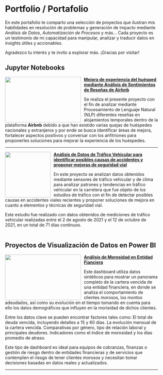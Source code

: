 # Portfolio / Portafolio

En este portafolio te comparto una selección de proyectos que ilustran mis habilidades en resolución de problemas y generación de impacto mediante *Análisis de Datos*, *Automatización de Procesos* y más... Cada proyecto es un testimonio de mi capacidad para manipular, analizar y traducir datos en insights útiles y accionables.

Agradezco tu interés y te invito a explorar más. ¡Gracias por visitar!

## Jupyter Notebooks

<img style="margin-right: 10px;" align="left" width="250" height="150" src="https://github.com/user-attachments/assets/745d3055-36a5-4a3e-9741-8ea364b179dd"> **[Mejora de experiencia del huésped mediante Análisis de Sentimientos de Reseñas de Airbnb](https://github.com/carlos-calderon-cabezas/airbnb-sentiment-analysis)**

Se realiza el presente proyecto con el fin de analizar mediante Procesamiento de Lenguaje Natural (NLP) diferentes reseñas en alojamientos temporales dentro de la plataforma **Airbnb** debido a que han existido varias quejas de huéspedes nacionales y extranjeros y por ende se busca identificar áreas de mejora, fortalecer aspectos positivos y conversar con los anfitriones para proponerles soluciones para mejorar la experiencia de los huéspedes. 

___

<img style="margin-right: 10px;" align="left" height="150" src="https://github.com/user-attachments/assets/1fd36ede-dd41-44c8-b17e-f85cab56f977"> **[Análisis de Datos de Tráfico Vehicular para identificar posibles causas de accidentes y proponer mejoras de seguridad vial](https://github.com/carlos-calderon-cabezas/traffic-analysis)**

En este proyecto se analizan datos obtenidos mediante sensores de tráfico vehicular y de clima para analizar patrones y tendencias en tráfico vehicular en la carretera que fue objeto de los estudios de tráfico con el fin de detectar posibles causas en accidentes viales recientes y proponer soluciones de mejora en cuanto a elementos y técnicas de seguridad vial.

Este estudio fue realizado con datos obtenidos de mediciones de tráfico vehicular realizadas entre el 2 de agosto de 2021 y el 12 de octubre de 2021, en un total de 71 días continuos.<br><br>



## Proyectos de Visualización de Datos en Power BI

<img style="margin-right: 10px;" align="left" width="250" height="150" src="https://i.imgur.com/XESRE22.png"> **[Análisis de Morosidad en Entidad Fianciera](https://app.powerbi.com/view?r=eyJrIjoiZmJkYTFjNmYtZmU3YS00Mzc4LTk4MmMtMmQ3ZDIwZmFlNmIxIiwidCI6IjlmMTE5OTYyLThjNjItNDMxYy1hOGVmLWU3ZTBhNDJkMTFmYyIsImMiOjR9)**

Este dashboard utiliza datos sintéticos para mostrar un panorama completo de la cartera vencida de una entidad financiera, en donde se analiza el comportamiento de clientes morosos, los montos adeudados, así como su evolución en el tiempo tomando en cuenta para ello los datos demográficos que influyen en la morisidad de dichos clientes.

Entre los datos clave se pueden encontrar factores tales como: El total de deuda vencida, incluyendo detalles a 15 y 60 días. La evolución mensual de la cartera vencida. Comparativas por género, tipo de relación laboral y principales deudores. Indicadores como el índice de morosidad y los días promedio de atraso.

Este tipo de dashboard es ideal para equipos de cobranzas, finanzas o gestión de riesgo dentro de entidades financieras y de servicios que contemplen el riesgo de tener clientes morosos y necesitan tomar decisiones basadas en datos reales y actualizados.

___
